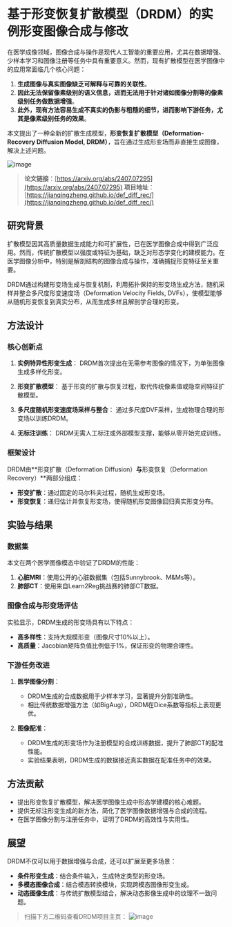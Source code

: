 # 基于形变恢复扩散模型（DRDM）的实例形变图像合成与修改 #

在医学成像领域，图像合成与操作是现代人工智能的重要应用，尤其在数据增强、少样本学习和图像注册等任务中具有重要意义。然而，现有扩散模型在医学图像中的应用常面临几个核心问题：
1. **生成图像与真实图像缺乏可解释与可靠的关联性**。
2. **因此无法保留像素级别的语义信息，进而无法用于针对诸如图像分割等的像素级别任务做数据增强**。
2. **此外，现有方法容易生成不真实的伪影与粗糙的细节，进而影响下游任务，尤其是像素级别任务的效果**。

本文提出了一种全新的扩散生成模型，**形变恢复扩散模型（Deformation-Recovery Diffusion Model, DRDM）**，旨在通过生成形变场而非直接生成图像，解决上述问题。

![image](https://github.com/jianqingzheng/def_diff_rec/docs/static/images/graphic_abstract.png)

> **论文链接**：[https://arxiv.org/abs/2407.07295](https://arxiv.org/abs/2407.07295)
> **项目地址**：[https://jianqingzheng.github.io/def_diff_rec/](https://jianqingzheng.github.io/def_diff_rec/)

## 研究背景 ##

扩散模型因其高质量数据生成能力和可扩展性，已在医学图像合成中得到广泛应用。然而，传统扩散模型以强度或特征为基础，缺乏对形态学变化的建模能力。在医学图像分析中，特别是解剖结构的图像合成与操作，准确捕捉形变特征至关重要。

DRDM通过构建形变场生成与恢复机制，利用拓扑保持的形变场生成方法，随机采样并整合多尺度形变速度场（Deformation Velocity Fields, DVFs），使模型能够从随机形变恢复到真实分布，从而生成多样且解剖学合理的形变。



## 方法设计 ##

### 核心创新点 ###

1. **实例特异性形变生成**：
   DRDM首次提出在无需参考图像的情况下，为单张图像生成多样化形变。

2. **形变扩散模型**：
   基于形变的扩散与恢复过程，取代传统像素值或隐空间特征扩散模型。

3. **多尺度随机形变速度场采样与整合**：
   通过多尺度DVF采样，生成物理合理的形变场以训练DRDM。

4. **无标注训练**：
   DRDM无需人工标注或外部模型支撑，能够从零开始完成训练。

### 框架设计 ###

DRDM由**形变扩散（Deformation Diffusion）**与**形变恢复（Deformation Recovery）**两部分组成：
- **形变扩散**：通过固定的马尔科夫过程，随机生成形变场。
- **形变恢复**：递归估计并恢复形变场，使得随机形变图像回归真实形变分布。

## 实验与结果 ##

### 数据集 ###
本文在两个医学图像模态中验证了DRDM的性能：
1. **心脏MRI**：使用公开的心脏数据集（包括Sunnybrook、M&Ms等）。
2. **肺部CT**：使用来自Learn2Reg挑战赛的肺部CT数据。

### 图像合成与形变场评估 ###
实验显示，DRDM生成的形变场具有以下特点：
- **高多样性**：支持大规模形变（图像尺寸10%以上）。
- **高质量**：Jacobian矩阵负值比例低于1%，保证形变的物理合理性。

### 下游任务改进 ###
1. **医学图像分割**：
   - DRDM生成的合成数据用于少样本学习，显著提升分割准确性。
   - 相比传统数据增强方法（如BigAug），DRDM在Dice系数等指标上表现更优。

2. **图像配准**：
   - DRDM生成的形变场作为注册模型的合成训练数据，提升了肺部CT的配准性能。
   - 实验结果表明，DRDM生成的数据接近真实数据在配准任务中的效果。

## 方法贡献 ##

- 提出形变恢复扩散模型，解决医学图像生成中形态学建模的核心难题。
- 提供无标注形变生成的新方法，简化了医学图像数据增强与合成的流程。
- 在医学图像分割与注册任务中，证明了DRDM的高效性与实用性。

## 展望 ##

DRDM不仅可以用于数据增强与合成，还可以扩展至更多场景：
- **条件形变生成**：结合条件输入，生成特定类型的形变场。
- **多模态图像合成**：结合模态转换模块，实现跨模态图像形变生成。
- **动态图像生成**：与传统扩散模型结合，解决动态影像生成中的纹理不一致问题。


> 扫描下方二维码查看DRDM项目主页：
![image](https://github.com/jianqingzheng/def_diff_rec/docs/drdm_project_page.png)

